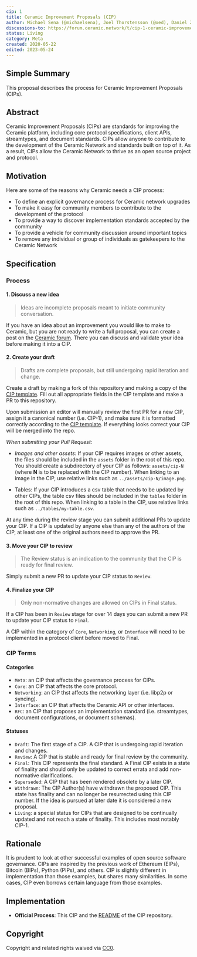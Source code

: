 ```yaml
---
cip: 1
title: Ceramic Improvement Proposals (CIP)
author: Michael Sena (@michaelsena), Joel Thorstensson (@oed), Daniel Zuckerman (@dazuck)
discussions-to: https://forum.ceramic.network/t/cip-1-ceramic-improvement-proposals/1145
status: Living
category: Meta
created: 2020-05-22
edited: 2023-05-24
---
```

  
## Simple Summary

This proposal describes the process for Ceramic Improvement Proposals (CIPs).


## Abstract

Ceramic Improvement Proposals (CIPs) are standards for improving the Ceramic platform, including core protocol specifications, client APIs, streamtypes, and document standards. CIPs allow anyone to contribute to the development of the Ceramic Network and standards built on top of it. As a result, CIPs allow the Ceramic Network to thrive as an open source project and protocol.


## Motivation

Here are some of the reasons why Ceramic needs a CIP process:
- To define an explicit governance process for Ceramic network upgrades
- To make it easy for community members to contribute to the development of the protocol
- To provide a way to discover implementation standards accepted by the community
- To provide a vehicle for community discussion around important topics
- To remove any individual or group of individuals as gatekeepers to the Ceramic Network


## Specification

### Process

#### 1. Discuss a new idea

> Ideas are incomplete proposals meant to initiate community conversation.

If you have an idea about an improvement you would like to make to Ceramic, but you are not ready to write a full proposal, you can create a post on the [Ceramic forum](https://forum.ceramic.network). There you can discuss and validate your idea before making it into a CIP.


#### 2. Create your draft

> Drafts are complete proposals, but still undergoing rapid iteration and change.

Create a draft by making a fork of this repository and making a copy of the [CIP template](https://github.com/ceramicnetwork/CIPs/blob/main/cip-template.md). Fill out all appropriate fields in the CIP template and make a PR to this repository.

Upon submission an editor will manually review the first PR for a new CIP, assign it a canonical number (i.e. CIP-1), and make sure it is formatted correctly according to the [CIP template](https://github.com/ceramicnetwork/CIPs/blob/main/cip-template.md). If everything looks correct your CIP will be merged into the repo.

*When submitting your Pull Request:*

- *Images and other assets*: If your CIP requires images or other assets, the files should be included in the `assets` folder in the root of this repo. You should create a subdirectory of your CIP as follows: `assets/cip-N` (where **N** is to be replaced with the CIP number). When linking to an image in the CIP, use relative links such as `../assets/cip-N/image.png`.

- Tables: If your CIP introduces a csv table that needs to be updated by other CIPs, the table csv files should be included in the `tables` folder in the root of this repo. When linking to a table in the CIP, use relative links such as `../tables/my-table.csv`.

At any time during the review stage you can submit additional PRs to update your CIP. If a CIP is updated by anyone else than any of the authors of the CIP, at least one of the original authors need to approve the PR.

#### 3. Move your CIP to review

> The Review status is an indication to the community that the CIP is ready for final review.

Simply submit a new PR to update your CIP status to `Review`.

#### 4. Finalize your CIP

> Only non-normative changes are allowed on CIPs in Final status.

If a CIP has been in `Review` stage for over 14 days you can submit a new PR to update your CIP status to `Final`.

A CIP within the category of `Core`, `Networking`, or `Interface` will need to be implemented in a protocol client before moved to Final.

### CIP Terms

#### Categories

- `Meta`: an CIP that affects the governance process for CIPs.
- `Core`: an CIP that affects the core protocol.
- `Networking`: an CIP thst affects the networking layer (i.e. libp2p or syncing).
- `Interface`: an CIP that affects the Ceramic API or other interfaces.
- `RFC`: an CIP that proposes an implementation standard (i.e. streamtypes, document configurations, or document schemas).


#### Statuses

- `Draft`: The first stage of a CIP. A CIP that is undergoing rapid iteration and changes.
- `Review`: A CIP that is stable and ready for final review by the community.
- `Final`: This CIP represents the final standard. A Final CIP exists in a state of finality and should only be updated to correct errata and add non-normative clarifications.
- `Superseded`: A CIP that has been rendered obsolete by a later CIP.
- `Withdrawn`: The CIP Author(s) have withdrawn the proposed CIP. This state has finality and can no longer be resurrected using this CIP number. If the idea is pursued at later date it is considered a new proposal.
- `Living`: a special status for CIPs that are designed to be continually updated and not reach a state of finality. This includes most notably CIP-1.



## Rationale

It is prudent to look at other successful examples of open source software governance. CIPs are inspired by the previous work of Ethereum (EIPs), Bitcoin (BIPs), Python (PIPs), and others. CIP is slightly different in implementation than those examples, but shares many similarities. In some cases, CIP even borrows certain language from those examples.


## Implementation

- **Official Process**: This CIP and the [README](https://github.com/ceramicnetwork/CIP) of the CIP repository.


## Copyright
Copyright and related rights waived via [CC0](https://creativecommons.org/publicdomain/zero/1.0/).
